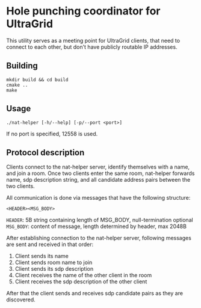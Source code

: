 # Hole punching coordinator for UltraGrid

This utility serves as a meeting point for UltraGrid clients, that need to
connect to each other, but don't have publicly routable IP addresses.

Building
---------
    mkdir build && cd build
    cmake ..
    make
    
Usage
---------
    ./nat-helper [-h/--help] [-p/--port <port>]
    
If no port is specified, 12558 is used.

Protocol description
---------

Clients connect to the nat-helper server, identify themselves with a name, and
join a room. Once two clients enter the same room, nat-helper forwards name,
sdp description string, and all candidate address pairs between the two
clients.

All communication is done via messages that have the following structure:

    <HEADER><MSG_BODY>
    
`HEADER`: 5B string containing length of MSG_BODY, null-termination optional  
`MSG_BODY`: content of message, length determined by header, max 2048B
    
After establishing connection to the nat-helper server, following messages are
sent and received in that order:
1. Client sends its name
2. Client sends room name to join
3. Client sends its sdp description
4. Client receives the name of the other client in the room
5. Client receives the sdp description of the other client

After that the client sends and receives sdp candidate pairs as they are
discovered.

